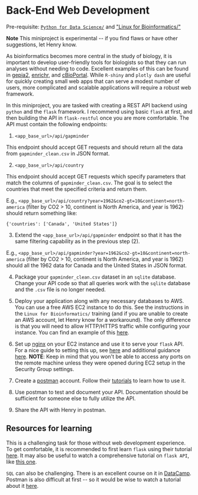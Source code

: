# Back-End Web Development

Pre-requisite: [`Python for Data Science/`](https://github.com/Bioinformatics-Research-Network/training-requirements/tree/main/Python%20for%20Data%20Science) and ["Linux for Bioinformatics/"](https://github.com/Bioinformatics-Research-Network/training-requirements/tree/main/Linux%20for%20Bioinformatics)

**Note** This miniproject is experimental -- if you find flaws or have other suggestions, let Henry know.

As bioinformatics becomes more central in the study of biology, it is important to develop user-friendly tools for biologists so that they can run analyses without needing to code. Excellent examples of this can be found in [gepia2](http://gepia2.cancer-pku.cn/#index), [enrichr](https://maayanlab.cloud/Enrichr/), and [cBioPortal](https://www.cbioportal.org/). While `R-shiny` and `plotly dash` are useful for quickly creating small web apps that can serve a modest number of users, more complicated and scalable applications will require a robust web framework.

In this miniproject, you are tasked with creating a REST API backend using `python` and the `flask` framework. I recommend using basic `flask` at first, and then building the API in `flask-restful` once you are more comfortable. The API must contain the following endpoints:

1. `<app_base_url>/api/gapminder`

This endpoint should accept GET requests and should return all the data from `gapminder_clean.csv` in JSON format. 

2. `<app_base_url>/api/country`

This endpoint should accept GET requests which specify parameters that match the columns of `gapminder_clean.csv`. The goal is to select the countries that meet the specified criteria and return them.

E.g., `<app_base_url>/api/country?year=1962&co2-gt=10&continent=north-america` (filter by CO2 > 10, continent is North America, and year is 1962) should return something like:

```
{'countries': ['Canada', 'United States']}
```

3. Extend the `<app_base_url>/api/gapminder` endpoint so that it has the same filtering capability as in the previous step (2). 

E.g., `<app_base_url>/api/gapminder?year=1962&co2-gt=10&continent=north-america` (filter by CO2 > 10, continent is North America, and year is 1962) should all the 1962 data for Canada and the United States in JSON format.

4. Package your `gapminder_clean.csv` dataset in an `sqlite` database. Change your API code so that all queries work with the `sqlite` database and the `.csv` file is no longer needed.

5. Deploy your application along with any necessary databases to AWS. You can use a free AWS EC2 instance to do this. See the instructions in the `Linux for Bioinformatics/` training (and if you are unable to create an AWS account, let Henry know for a workaround). The only difference is that you will need to allow HTTP/HTTPS traffic while configuring your instance. You can find an example of this [here](https://www.twilio.com/blog/deploy-flask-python-app-aws). 

6. Set up [nginx](https://www.nginx.com/) on your EC2 instance and use it to serve your `flask` API. For a nice guide to setting this up, see [here](https://www.digitalocean.com/community/tutorials/how-to-serve-flask-applications-with-uswgi-and-nginx-on-ubuntu-18-04) and additional guidance [here](https://flask.palletsprojects.com/en/1.1.x/deploying/wsgi-standalone/#proxy-setups). **NOTE**: Keep in mind that you won't be able to access any ports on the remote machine unless they were opened during EC2 setup in the Security Group settings.

6. Create a [postman](https://www.postman.com/) account. Follow their [tutorials](https://learning.postman.com/docs/getting-started/introduction/) to learn how to use it.

7. Use postman to test and document your API. Documentation should be sufficient for someone else to fully utilize the API.

8. Share the API with Henry in postman.


## Resources for learning

This is a challenging task for those without web development experience. To get comfortable, it is recommended to first learn `flask` using their tutorial [here](https://flask.palletsprojects.com/en/1.1.x/tutorial/). It may also be useful to watch a comprehensive tutorial on `flask API`, like [this one](https://www.youtube.com/watch?v=GMppyAPbLYk).

`SQL` can also be challenging. There is an excellent course on it in [DataCamp](https://learn.datacamp.com/courses/introduction-to-sql). Postman is also difficult at first -- so it would be wise to watch a tutorial about it [here](https://www.youtube.com/watch?v=VywxIQ2ZXw4).



